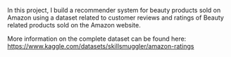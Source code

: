 In this project, I build a recommender system for beauty products sold on Amazon 
using a dataset related to customer reviews and ratings of Beauty related products sold on the Amazon website.


More information on the complete dataset can be found here:  https://www.kaggle.com/datasets/skillsmuggler/amazon-ratings
